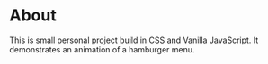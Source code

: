 # About
This is small personal project build in CSS and Vanilla JavaScript. It demonstrates an animation of a hamburger menu.